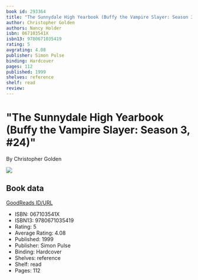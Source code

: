 ```yaml
---
book id: 293364
title: "The Sunnydale High Yearbook (Buffy the Vampire Slayer: Season 3, #24)"
author: Christopher Golden
authors: Nancy Holder
isbn: 067103541X
isbn13: 9780671035419
rating: 5
avgrating: 4.08
publisher: Simon Pulse
binding: Hardcover
pages: 112
published: 1999
shelves: reference
shelf: read
review: 
---
```


# "The Sunnydale High Yearbook (Buffy the Vampire Slayer: Season 3, #24)"

By Christopher Golden

![](https://i.gr-assets.com/images/S/compressed.photo.goodreads.com/books/1388221981l/293364.jpg)

## Book data

[GoodReads ID/URL](https://www.goodreads.com/book/show/293364)

- ISBN: 067103541X
- ISBN13: 9780671035419
- Rating: 5
- Average Rating: 4.08
- Published: 1999
- Publisher: Simon Pulse
- Binding: Hardcover
- Shelves: reference
- Shelf: read
- Pages: 112

